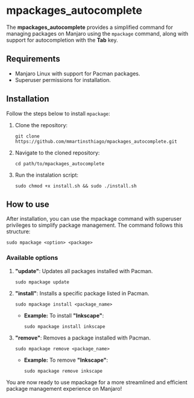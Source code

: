 # mpackages_autocomplete

The **mpackages_autocomplete** provides a simplified command for managing packages on Manjaro using the `mpackage` command, along with support for autocompletion with the **Tab** key.

## Requirements

- Manjaro Linux with support for Pacman packages.
- Superuser permissions for installation.

## Installation

Follow the steps below to install `mpackage`:

1. Clone the repository:
   ```
   git clone https://github.com/mmartinsthiago/mpackages_autocomplete.git
   ```
2. Navigate to the cloned repository:
    ```
    cd path/to/mpackages_autocomplete
    ```
3. Run the instalation script:
    ```
    sudo chmod +x install.sh && sudo ./install.sh
    ```

## How to use
After installation, you can use the mpackage command with superuser privileges to simplify package management. The command follows this structure:
```
sudo mpackage <option> <package>
```
### Available options
1. **"update"**: Updates all packages installed with Pacman.
    ```
    sudo mpackage update
    ```
2. **"install"**: Installs a specific package listed in Pacman.
    ```
    sudo mpackage install <package_name>
    ```
    - **Example:** To install **"Inkscape"**:
        ```
        sudo mpackage install inkscape
        ```
3. **"remove"**: Removes a package installed with Pacman.
    ```
    sudo mpackage remove <package_name>
    ```
    - **Example:** To remove **"Inkscape"**:
        ```
        sudo mpackage remove inkscape
        ```

You are now ready to use mpackage for a more streamlined and efficient package management experience on Manjaro!
